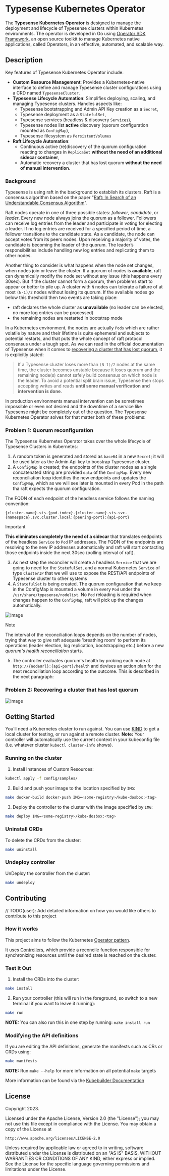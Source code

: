 # Typesense Kubernetes Operator

The **Typesense Kubernetes Operator** is designed to manage the deployment and lifecycle of Typesense clusters within Kubernetes environments. 
The operator is developed in Go using [Operator SDK Framework](https://sdk.operatorframework.io/), an open source toolkit to manage Kubernetes native applications, called Operators, in an effective, automated, and scalable way. 

## Description

Key features of Typesense Kubernetes Operator include:

- **Custom Resource Management**: Provides a Kubernetes-native interface to define and manage Typesense cluster configurations using a CRD named `TypesenseCluster`.
- **Typesense Lifecycle Automation**: Simplifies deploying, scaling, and managing Typesense clusters. Handles aspects like:
    - Typesense bootstrapping and Admin API Key creation as a `Secret`,
    - Typesense deployment as a `StatefulSet`,
    - Typesense services (headless & discovery `Services`),
    - Typesense nodes list **active** discovery (quorum configuration mounted as `ConfigMap`),
    - Typesense filesystem as `PersistentVolumes`
- **Raft Lifecycle Automation**:
    - Continuous active (re)discovery of the quorum configuration reacting to changes in `ReplicaSet` **without the need of an additional sidecar container**,
    - Automatic recovery a cluster that has lost quorum **without the need of manual intervention**.

### Background

Typesense is using raft in the background to establish its clusters. Raft is a consensus algorithm based on the 
paper "[Raft: In Search of an Understandable Consensus Algorithm](https://raft.github.io/raft.pdf)".

Raft nodes operate in one of three possible states: _follower_, _candidate_, or _leader_. Every new node always joins the 
quorum as a follower. Followers can receive log entries from the leader and participate in voting for electing a leader. If no 
log entries are received for a specified period of time, a follower transitions to the candidate state. As a candidate, the node 
can accept votes from its peers nodes. Upon receiving a majority of votes, the candidate is becoming the leader of the quorum. 
The leader’s responsibilities include handling new log entries and replicating them to other nodes. 

Another thing to consider is what happens when the node set changes, when nodes join or leave the cluster. 
If a quorum of nodes is **available**, raft can dynamically modify the node set without any issue (this happens every 30sec). 
But if the cluster cannot form a quorum, then problems start to appear or better to pile up. A cluster with `N` nodes can tolerate 
a failure of at most `(N-1)/2` nodes without losing its quorum. If the available nodes go below this threshold then two events
are taking place:

- raft declares the whole cluster as **unavailable** (no leader can be elected, no more log entries can be processed)
- the remaining nodes are restarted in bootstrap mode

In a Kubernetes environment, the nodes are actually `Pods` which are rather volatile by nature and their lifetime is quite ephemeral and subjects 
to potential restarts, and that puts the whole concept of raft protocol consensus under a tough spot. As we can read in the official 
documentation of Typesense when it comes to [recovering a cluster that has lost quorum](https://typesense.org/docs/guide/high-availability.html#recovering-a-cluster-that-has-lost-quorum),
it is explicitly stated:

> If a Typesense cluster loses more than `(N-1)/2` nodes at the same time, the cluster becomes unstable because it loses quorum 
and the remaining node(s) cannot safely build consensus on which node is the leader. To avoid a potential split brain issue, 
Typesense then stops accepting writes and reads **until some manual verification and intervention is done**.

In production environments manual intervention can be sometimes impossible or even not desired and the downtime of a service like
Typesense might be completely out of the question. The Typesense Kubernetes Operator solves for that matter both of these problems:

### Problem 1: Quorum reconfiguration

The Typesense Kubernetes Operator takes over the whole lifecycle of Typesense Clusters in Kubernetes:

1. A random token is generated and stored as `base64` in a new `Secret`; it will be used later as the Admin Api key to boostrap Typesense cluster.
2. A `ConfigMap` is created; the endpoints of the cluster nodes as a single concatenated string are provided `data` of the `ConfigMap`. Every
new reconciliation loop identifies the new endpoints and updates the `ConfigMap`, which as we will see later is mounted in every Pod in the path
tha raft expects the quorum configuration. 

The FQDN of each endpoint of the headless service follows the naming convention: 

`{cluster-name}-sts-{pod-index}.{cluster-name}-sts-svc.{namespace}.svc.cluster.local:{peering-port}:{api-port}`

> [!IMPORTANT]
> **This eliminates completely the need of a sidecar** that translates endpoints of the headless `Service` to `Pod` IP addresses. 
> The FQDN of the endpoints are resolving to the new IP addresses automatically and raft will start contacting those endpoints 
> inside the next 30sec (polling interval of raft).

3. As next step the reconciler will create a headless `Service` that we are going to need for the `StatefulSet`, 
and a normal Kubernetes `Service` of type `ClusterIP` that we will use to expose the REST/API endpoints of Typesense cluster to other systems
4. A `StatefulSet` is being created. The quorum configuration that we keep in the ConfigMap is mounted a volume in every `Pod` 
under the `/usr/share/typesense/nodelist`. No `Pod` reloading is required when changes happen to the `ConfigMap`, raft will
pick up the changes automatically.


![image](https://github.com/user-attachments/assets/9028a0f8-5ae5-4f9e-a83c-8a7e8f0e2f25)


> [!NOTE]
> The interval of the reconciliation loops depends on the number of nodes, trying that way to give raft adequate 'breathing room'
> to perform its operations (leader election, log replication, bootstrapping etc.) before a new _quorum's health reconciliation_ starts.

5. The controller evaluates quorum's health by probing each node at `http://{nodeUrl}:{api-port}/health` and devises
an action plan for the next reconciliation loop according to the outcome. This is described in the next paragraph:

### Problem 2: Recovering a cluster that has lost quorum


![image](https://github.com/user-attachments/assets/0212cba0-c677-41df-a4f9-a41ca4eb6a8a)



## Getting Started
You’ll need a Kubernetes cluster to run against. You can use [KIND](https://sigs.k8s.io/kind) to get a local cluster for testing, or run against a remote cluster.
**Note:** Your controller will automatically use the current context in your kubeconfig file (i.e. whatever cluster `kubectl cluster-info` shows).

### Running on the cluster
1. Install Instances of Custom Resources:

```sh
kubectl apply -f config/samples/
```

2. Build and push your image to the location specified by `IMG`:

```sh
make docker-build docker-push IMG=<some-registry>/kube-dosbox:<tag>
```

3. Deploy the controller to the cluster with the image specified by `IMG`:

```sh
make deploy IMG=<some-registry>/kube-dosbox:<tag>
```

### Uninstall CRDs
To delete the CRDs from the cluster:

```sh
make uninstall
```

### Undeploy controller
UnDeploy the controller from the cluster:

```sh
make undeploy
```

## Contributing
// TODO(user): Add detailed information on how you would like others to contribute to this project

### How it works
This project aims to follow the Kubernetes [Operator pattern](https://kubernetes.io/docs/concepts/extend-kubernetes/operator/).

It uses [Controllers](https://kubernetes.io/docs/concepts/architecture/controller/),
which provide a reconcile function responsible for synchronizing resources until the desired state is reached on the cluster.

### Test It Out
1. Install the CRDs into the cluster:

```sh
make install
```

2. Run your controller (this will run in the foreground, so switch to a new terminal if you want to leave it running):

```sh
make run
```

**NOTE:** You can also run this in one step by running: `make install run`

### Modifying the API definitions
If you are editing the API definitions, generate the manifests such as CRs or CRDs using:

```sh
make manifests
```

**NOTE:** Run `make --help` for more information on all potential `make` targets

More information can be found via the [Kubebuilder Documentation](https://book.kubebuilder.io/introduction.html)

## License

Copyright 2023.

Licensed under the Apache License, Version 2.0 (the "License");
you may not use this file except in compliance with the License.
You may obtain a copy of the License at

    http://www.apache.org/licenses/LICENSE-2.0

Unless required by applicable law or agreed to in writing, software
distributed under the License is distributed on an "AS IS" BASIS,
WITHOUT WARRANTIES OR CONDITIONS OF ANY KIND, either express or implied.
See the License for the specific language governing permissions and
limitations under the License.
